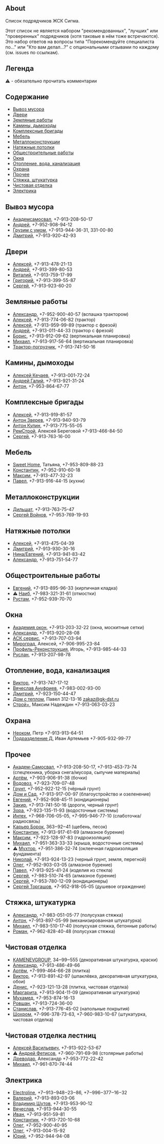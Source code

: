 ## About
Список подрядчиков ЖСК Сигма.

Этот список не является набором "рекомендованных", "лучших" или "проверенных" подрядчиков (хотя таковые в нём тоже встречаются). Это набор ответов на вопросы типа "Порекомендуйте специалиста по..." или "Кто вам делал...?" с опциональными отзывами по каждому (см. issues по ссылкам).

## Легенда

⚠️ - обязательно прочитать комментарии

## Содержание

- [Вывоз мусора](#вывоз-мусора)
- [Двери](#двери)
- [Земляные работы](#земляные-работы)
- [Камины, дымоходы](#камины-дымоходы)
- [Комплексные бригады](#комплексные-бригады)
- [Мебель](#мебель)
- [Металлоконструкции](#металлоконструкции)
- [Натяжные потолки](#натяжные-потолки)
- [Общестроительные работы](#общестроительные-работы)
- [Окна](#окна)
- [Отопление, вода, канализация](#отопление-вода-канализация)
- [Охрана](#охрана)
- [Прочее](#прочее)
- [Стяжка, штукатурка](#стяжка-штукатурка)
- [Чистовая отделка](#чистовая-отделка)
- [Электрика](#электрика)

## Вывоз мусора
- [Академсамосвал](https://github.com/contfedorov/sigma-workers/issues/55), +7-913-208-50-17
- [Андрей](https://github.com/contfedorov/sigma-workers/issues/61), +7-952-908-94-12
- [Грузим с умом](https://github.com/contfedorov/sigma-workers/issues/41), +7-913-944-36-31, 331-00-80
- [Дмитрий](https://github.com/contfedorov/sigma-workers/issues/60), +7-913-920-42-93

## Двери
- [Алексей](https://github.com/contfedorov/sigma-workers/issues/101), +7-913-478-21-13
- [Андрей](https://github.com/contfedorov/sigma-workers/issues/89), +7-913-399-80-53
- [Виталий](https://github.com/contfedorov/sigma-workers/issues/128), +7-913-759-17-99
- [Григорий](https://github.com/contfedorov/sigma-workers/issues/98), +7-913-399-55-87
- [Сергей](https://github.com/contfedorov/sigma-workers/issues/90), +7-913-923-60-20
 
## Земляные работы
- [Александр](https://github.com/contfedorov/sigma-workers/issues/72), +7-952-900-40-57 (вспашка трактором)
- [Алексей](https://github.com/contfedorov/sigma-workers/issues/39), +7-913-774-06-82 (трактор)
- [Алексей](https://github.com/contfedorov/sigma-workers/issues/73), +7-913-959-99-89 (трактор с фрезой)
- [Андрей](https://github.com/contfedorov/sigma-workers/issues/76), +7-913-011-44-33  (трактор с фрезой)
- [Борис](https://github.com/contfedorov/sigma-workers/issues/120), +7-913-912-09-62 (вертикальная планировка)
- [Михаил](https://github.com/contfedorov/sigma-workers/issues/5), +7-913-917-56-64 (вертикальная планировка)
- [Трактор-погрузчик](https://github.com/contfedorov/sigma-workers/issues/123), +7-913-741-50-16

## Камины, дымоходы
- [Алексей Кечаев](https://github.com/contfedorov/sigma-workers/issues/49), +7-913-001-72-24
- [Андрей Галий](https://github.com/contfedorov/sigma-workers/issues/4), +7-913-921-31-24
- [Антон](https://github.com/contfedorov/sigma-workers/issues/50), +7-953-864-67-77

## Комплексные бригады
- [Алексей](https://github.com/contfedorov/sigma-workers/issues/17), +7-913-919-81-57
- [Антон Зверев](https://github.com/contfedorov/sigma-workers/issues/117), +7-913-940-93-79
- [Антон Кулин](https://github.com/contfedorov/sigma-workers/issues/13), +7-913-775-55-05
- [РемСтрой](https://github.com/contfedorov/sigma-workers/issues/10), Алексей Береговой +7-913-466-84-50
- [Сергей](https://github.com/contfedorov/sigma-workers/issues/11), +7-913-763-16-00

## Мебель
- [Sweet Home](https://github.com/contfedorov/sigma-workers/issues/87), Татьяна, +7-953-809-88-23
- [Константин](https://github.com/contfedorov/sigma-workers/issues/15), +7-952-910-60-18
- [Максим](https://github.com/contfedorov/sigma-workers/issues/14), +7-913-477-32-23
- [Павел](https://github.com/contfedorov/sigma-workers/issues/16), +7-913-916-44-15 (кухни)

## Металлоконструкции
- [Дильшат](https://github.com/contfedorov/sigma-workers/issues/1), +7-913-763-75-47
- [Сергей Войнов](https://github.com/contfedorov/sigma-workers/issues/116), +7-953-769-19-93

## Натяжные потолки
- [Алексей](https://github.com/contfedorov/sigma-workers/issues/58), +7-913-475-04-39
- [Дмитрий](https://github.com/contfedorov/sigma-workers/issues/59), +7-913-930-30-16
- [Нина/Евгений](https://github.com/contfedorov/sigma-workers/issues/57), +7-913-941-83-42
- [Александр](https://github.com/contfedorov/sigma-workers/issues/80), +7-913-751-54-77

## Общестроительные работы
- [Евгений](https://github.com/contfedorov/sigma-workers/issues/8), +7-913-895-96-33 (кирпичная кладка)
- ⚠️ [Наиб](https://github.com/contfedorov/sigma-workers/issues/40), +7-983-321-31-61 (отмостки)
- [Рустам](https://github.com/contfedorov/sigma-workers/issues/7), +7-952-939-70-70

## Окна
- [Академия окон](https://github.com/contfedorov/sigma-workers/issues/64), +7-913-203-32-22 (окна, москитные сетки)
- [Александр](https://github.com/contfedorov/sigma-workers/issues/52), +7-913-920-28-08
- [АСК сервис](https://github.com/contfedorov/sigma-workers/issues/103), +7-913-707-03-94
- [Мироград](https://github.com/contfedorov/sigma-workers/issues/53), Алексей, +7-906-995-23-84
- [Профиль-Реконструкция](https://github.com/contfedorov/sigma-workers/issues/69), Игорь, +7-913-985-44-33
- [Руслан](https://github.com/contfedorov/sigma-workers/issues/70), +7-913-207-98-78

## Отопление, вода, канализация
- [Виктор](https://github.com/contfedorov/sigma-workers/issues/56), +7-913-747-17-12
- [Вячеслав Ануфриев](https://github.com/contfedorov/sigma-workers/issues/6), +7-983-002-93-00
- [Дмитрий](https://github.com/contfedorov/sigma-workers/issues/105), +7-923-150-44-47
- [Дом с теплом](https://github.com/contfedorov/sigma-workers/issues/19), Павел 312-13-16 zakaz@gk-dst.ru
- [Строй+](https://github.com/contfedorov/sigma-workers/issues/12), Максим Надеждин +7-913-063-03-23

## Охрана
- [Неоком](https://github.com/contfedorov/sigma-workers/issues/21), Петр +7-913-913-64-51
- [Подразделение Д](https://github.com/contfedorov/sigma-workers/issues/22), Иван Артемьев +7-905-932-99-77

## Прочее
- [Академ-Cамосвал](https://github.com/contfedorov/sigma-workers/issues/71), +7-913-208-50-17, +7-913-453-73-74 (спецтехника, уборка снега/мусора, сыпучие материалы)
- [Артём](https://github.com/contfedorov/sigma-workers/issues/77), +7-903-906-91-38 (бочки)
- [Водовоз](https://github.com/contfedorov/sigma-workers/issues/82), +7-923-709-07-48
- [Грунт](https://github.com/contfedorov/sigma-workers/issues/81), +7-952-922-12-15 (чёрный грунт)
- [Дом и Сад](https://github.com/contfedorov/sigma-workers/issues/51), +7-913-917-00-97 (благоустройство и озеленение)
- [Евгений](https://github.com/contfedorov/sigma-workers/issues/67), +7-952-908-45-11 (кондиционеры)
- [Закир](https://github.com/contfedorov/sigma-workers/issues/38), +7-913-741-50-16 (дороги, черный грунт)
- [Зора](https://github.com/contfedorov/sigma-workers/issues/24), +7-923-135-11-93 (водосточные системы)
- [Интех](https://github.com/contfedorov/sigma-workers/issues/127), +7-968-706-05-05, +7-995-946-77-10 (слаботочка/радиосвязь)
- [Карьер Борок](https://github.com/contfedorov/sigma-workers/issues/54), 363‒92‒41 (щебень, песок)
- [Константин](https://github.com/contfedorov/sigma-workers/issues/78), +7-913-917-61-69 (алмазное бурение)
- [Максим](https://github.com/contfedorov/sigma-workers/issues/113), +7-923-128-97-83 (гидроизоляция)
- [Михаил](https://github.com/contfedorov/sigma-workers/issues/66), +7-951-363-33-33 (крыша, водосточные системы)
- ⚠️ [Мухтор](https://github.com/contfedorov/sigma-workers/issues/25), +7-951-386-32-74 (оклеечная гидроизоляция фундамента)
- [Николай](https://github.com/contfedorov/sigma-workers/issues/65), +7-913-924-13-23 (черный грунт, земля, перегной)
- [Олег](https://github.com/contfedorov/sigma-workers/issues/36), +7-952-903-03-05 (алмазное бурение)
- [Павел](https://github.com/contfedorov/sigma-workers/issues/100), +7-913-925-41-24 (изделия из стекла)
- [Сергей](https://github.com/contfedorov/sigma-workers/issues/37), +7-983-510-74-65 (алмазное бурение)
- [Сергей](https://github.com/contfedorov/sigma-workers/issues/68), +7-953-780-12-09 (кондиционеры)
- [Сергей Торгашов](https://github.com/contfedorov/sigma-workers/issues/97), +7-952-918-05-05 (душевое ограждение)


## Стяжка, штукатурка
- [Александр](https://github.com/contfedorov/sigma-workers/issues/2), +7-983-051-05-77 (полусухая стяжка)
- [Антон](https://github.com/contfedorov/sigma-workers/issues/99), +7-913-897-05-99 (механизированная штукатурка)
- [Михаил](https://github.com/contfedorov/sigma-workers/issues/3), +7-983-510-17-40 (полусухая стяжка, бетонные работы)
- [Роман](https://github.com/contfedorov/sigma-workers/issues/79), +7-962-828-40-48 (полусухая стяжка)

## Чистовая отделка
- [KAMENEVGROUP](https://github.com/contfedorov/sigma-workers/issues/118), 34‒99‒555 (декоративная штукатурка, краски)
- [Александр](https://github.com/contfedorov/sigma-workers/issues/18), +7-913-486-49-66
- [Артём](https://github.com/contfedorov/sigma-workers/issues/124), +7-999-464-66-28 (плитка)
- [Виктор](https://github.com/contfedorov/sigma-workers/issues/108), +7-913-891-42-97 (шпаклёвка, декоративная штукатурка, обои)
- [Денис](https://github.com/contfedorov/sigma-workers/issues/107), +7-923-121-13-28 (плитка, чистовая отделка)
- [Маргарита](https://github.com/contfedorov/sigma-workers/issues/119), +7-913-904-11-09 (декоративная штукатурка)
- [Мухамед](https://github.com/contfedorov/sigma-workers/issues/102), +7-953-874-16-13
- [Ровшан](https://github.com/contfedorov/sigma-workers/issues/122), +7-913-724-36-00
- [Станислав](https://github.com/contfedorov/sigma-workers/issues/92), +7-913-776-45-02 (напольные покрытия)
- [Шохром](https://github.com/contfedorov/sigma-workers/issues/104), +7-996-378-73-63, +7-960-983-10-67 (штукатурка, чистовая отделка)

## Чистовая отделка лестниц
- [Алексей Васильевич](https://github.com/contfedorov/sigma-workers/issues/84), +7-913-922-53-67
- ⚠️ [Андрей Фетисов](https://github.com/contfedorov/sigma-workers/issues/83), +7-960-791-69-98 (столярные работы)
- [Древодар](https://github.com/contfedorov/sigma-workers/issues/63), Александр +7-953-772-22-42
- [Михаил](https://github.com/contfedorov/sigma-workers/issues/114), +7-961-870-74-44

## Электрика
- [Electroline](https://github.com/contfedorov/sigma-workers/issues/20), +7‒913‒948‒23‒86, +7‒996‒377‒16‒32
- [Валерий](https://github.com/contfedorov/sigma-workers/issues/74), +7-913-893-03-06
- [Владимир Шутов](https://github.com/contfedorov/sigma-workers/issues/23), +7-913-953-90-12
- [Вячеслав](https://github.com/contfedorov/sigma-workers/issues/85), +7-913-944-30-55
- [Иван](https://github.com/contfedorov/sigma-workers/issues/9), +7-913-951-59-81
- [Константин](https://github.com/contfedorov/sigma-workers/issues/62), +7-913-720-10-68
- [Олег](https://github.com/contfedorov/sigma-workers/issues/86), +7-952-900-40-95
- [Олег](https://github.com/contfedorov/sigma-workers/issues/91), +7-913-004-15-92
- [Юрий](https://github.com/contfedorov/sigma-workers/issues/88), +7-952-944-94-08


